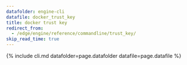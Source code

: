 ```yaml
---
datafolder: engine-cli
datafile: docker_trust_key
title: docker trust key
redirect_from:
  - /edge/engine/reference/commandline/trust_key/
skip_read_time: true
---
```

<!--
Sorry, but the contents of this page are automatically generated from
Docker's source code. If you want to suggest a change to the text that appears
here, you'll need to find the string by searching this repo:

https://github.com/docker/cli
-->

{% include cli.md datafolder=page.datafolder datafile=page.datafile %}
